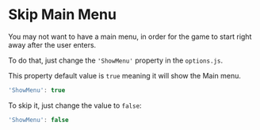 # Skip Main Menu

You may not want to have a main menu, in order for the game to start right away after the user enters.

To do that, just change the `'ShowMenu'` property in the `options.js`.

This property default value is `true` meaning it will show the Main menu.

```javascript
'ShowMenu': true
```

To skip it, just change the value to `false`:

```javascript
'ShowMenu': false
```

